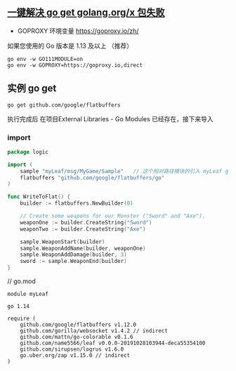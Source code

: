 ## [一键解决 go get golang.org/x 包失败](https://gocn.vip/topics/9643#GOPROXY%20%E7%8E%AF%E5%A2%83%E5%8F%98%E9%87%8F)

- GOPROXY 环境变量 https://goproxy.io/zh/

如果您使用的 Go 版本是 1.13 及以上 （推荐）
```
go env -w GO111MODULE=on
go env -w GOPROXY=https://goproxy.io,direct
```

## 实例 go get
```
go get github.com/google/flatbuffers
```
执行完成后 在项目External Libraries - Go Modules 已经存在，接下来导入

### import
```go
package logic

import (
	sample "myLeaf/msg/MyGame/Sample"   // 这个相对路径模块的引入 myLeaf go.mod
	flatbuffers "github.com/google/flatbuffers/go"
)

func WriteToFlat() {
	builder := flatbuffers.NewBuilder(0)

	// Create some weapons for our Monster ("Sword" and "Axe").
	weaponOne := builder.CreateString("Sword")
	weaponTwo := builder.CreateString("Axe")

	sample.WeaponStart(builder)
	sample.WeaponAddName(builder, weaponOne)
	sample.WeaponAddDamage(builder, 3)
	sword := sample.WeaponEnd(builder)
}
```
// go.mod
```
module myLeaf

go 1.14

require (
	github.com/google/flatbuffers v1.12.0
	github.com/gorilla/websocket v1.4.2 // indirect
	github.com/mattn/go-colorable v0.1.6
	github.com/name5566/leaf v0.0.0-20191028103944-deca55354100
	github.com/sirupsen/logrus v1.6.0
	go.uber.org/zap v1.15.0 // indirect
)
```